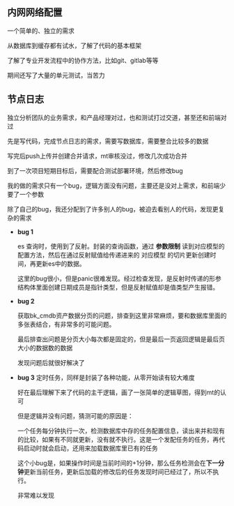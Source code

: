 ## 内网网络配置
一个简单的、独立的需求

从数据库到缓存都有试水，了解了代码的基本框架

了解了专业开发流程中的协作方法，比如git、gitlab等等

期间还写了大量的单元测试，当苦力
## 节点日志
独立分析团队的业务需求，和产品经理对过，也和测试打过交道，甚至还和前端对过

先是写代码，完成节点日志的需求，需要写数据库，需要整合比较多的数据

写完后push上传并创建合并请求，mt审核没过，修改几次成功合并

到了一次项目短期目标后，需要配合测试部署环境，然后修改bug

我的做的需求只有一个bug，逻辑方面没有问题，主要还是没对上需求，和前端少要了一个参数

除了自己的bug，我还分配到了许多别人的bug，被迫去看别人的代码，发现更复杂的需求

- **bug 1** 
	
	es 查询时，使用到了反射。封装的查询函数，通过 **参数限制** 读到对应模型的配置方法，然后在通过反射赋值给传递进来的 对应模型 的切片更新创建时间，再更新es中的数据。
	
	这里的bug很小，但是panic很难发现。经过检查发现，是反射时传递的形参结构体里面创建日期成员是指针类型，但是反射赋值却是值类型产生报错。
	
- **bug 2**
	
	获取bk_cmdb资产数据分页的问题，排查到这里非常麻烦，要和数据库里面的多张表结合，有非常多的可能问题。
	
	最后排查出问题是分页大小每次都是固定的，但是最后一页返回逻辑是最后页大小的数据数的数据
	
	发现问题后就很好解决了
- **bug 3**
	定时任务，同样是封装了各种功能，从零开始读有较大难度
	
	好在最后理解下来了代码的主干逻辑，画了一张简单的逻辑草图，得到mt的认可
	
	但是逻辑并没有问题，猜测可能的原因是：
	
	一个任务每分钟执行一次，检测数据库中存的任务配置信息，读出来并和现有的比较，如果有不同就更新，没有就不执行。这是一个发配任务的任务，再代码启动时就会启动，还用来加载数据库里已有的任务
	
	这个小bug是，如果操作时间是当前时间的+1分钟，那么任务检测会在**下一分钟**更新当前任务，更新后加载的修改后的任务发现时间已经过了，所以不执行。
	
	非常难以发现
